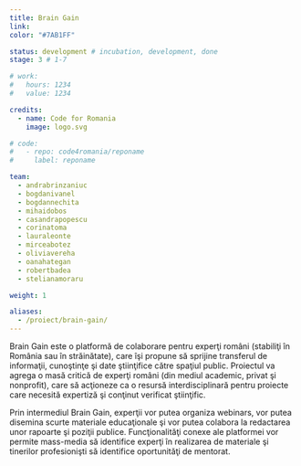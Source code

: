 ```yaml
---
title: Brain Gain
link: 
color: "#7AB1FF"

status: development # incubation, development, done
stage: 3 # 1-7

# work:
#   hours: 1234
#   value: 1234

credits:
  - name: Code for Romania
    image: logo.svg

# code:
#   - repo: code4romania/reponame
#     label: reponame

team:
  - andrabrinzaniuc
  - bogdanivanel
  - bogdannechita
  - mihaidobos
  - casandrapopescu
  - corinatoma
  - lauraleonte
  - mirceabotez
  - oliviavereha
  - oanahategan
  - robertbadea
  - stelianamoraru

weight: 1

aliases:
  - /proiect/brain-gain/
---
```

Brain Gain este o platformă de colaborare pentru experţi români (stabiliţi în România sau în străinătate), care îşi propune să sprijine transferul de informaţii, cunoştinţe şi date ştiinţifice către spaţiul public. Proiectul va agrega o masă critică de experţi români (din mediul academic, privat şi nonprofit), care să acţioneze ca o resursă interdisciplinară pentru proiecte care necesită expertiză şi conţinut verificat ştiinţific.

Prin intermediul Brain Gain, experţii vor putea organiza webinars, vor putea disemina scurte materiale educaţionale şi vor putea colabora la redactarea unor rapoarte şi poziţii publice. Funcţionalităţi conexe ale platformei vor permite mass-media să identifice experţi în realizarea de materiale şi tinerilor profesionişti să identifice oportunităţi de mentorat.

